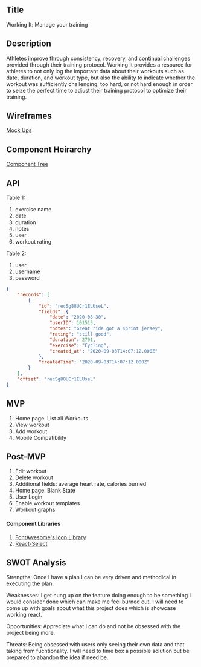 ## Title
Working It: Manage your training

## Description
Athletes improve through consistency, recovery, and continual challenges provided through their training protocol.  Working It provides a resource for athletes to not only log the important data about their workouts such as date, duration, and workout type, but also the ability to indicate whether the workout was sufficiently challenging, too hard, or not hard enough in order to seize the perfect time to adjust their training protocol to optimize their training.   

## Wireframes
[Mock Ups](https://jmp.sh/3NEK4h2)

## Component Heirarchy
[Component Tree](https://jmp.sh/izsC7pk)

## API

Table 1:
1. exercise name
2. date
3. duration
4. notes
5. user
6. workout rating

Table 2:
1. user
2. username
3. password

```JSON
{
    "records": [
        {
            "id": "recSg88UCr1ELUseL",
            "fields": {
                "date": "2020-08-30",
                "userID": 101515,
                "notes": "Great ride got a sprint jersey",
                "rating": "still good",
                "duration": 2791,
                "exercise": "Cycling",
                "created_at": "2020-09-03T14:07:12.000Z"
            },
            "createdTime": "2020-09-03T14:07:12.000Z"
        }
    ],
    "offset": "recSg88UCr1ELUseL"
}
```

## MVP

1. Home page: List all Workouts 
2. View workout 
3. Add workout 
4. Mobile Compatibility

## Post-MVP

1. Edit workout
2. Delete workout
3. Additional fields: average heart rate, calories burned
4. Home page: Blank State
5. User Login 
6. Enable workout templates
7. Workout graphs

#### Component Libraries
1. [FontAwesome's Icon Library](https://www.npmjs.com/package/@fortawesome/react-fontawesome)
2. [React-Select](https://react-select.com/home)


## SWOT Analysis

Strengths:
Once I have a plan I can be very driven and methodical in executing the plan. 

Weaknesses: 
I get hung up on the feature doing enough to be something I would consider done which can make me feel burned out. I will need to come up with goals about what this project does which is showcase working react.

Opportunities:
Appreciate what I can do and not be obsessed with the project being more. 

Threats:
Being obsessed with users only seeing their own data and that taking from fucntionality. I will need to time box a possible solution but be prepared to abandon the idea if need be.  

